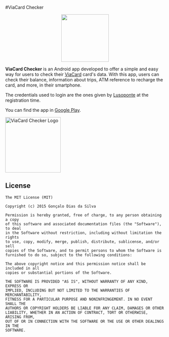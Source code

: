 #ViaCard Checker

<p align="center">
<img src="http://imgur.com/dqgrNJ1.png" width="150px">
</p>

**ViaCard Checker** is an Android app developed to offer a simple and easy way for users to check their <a href="http://www.viacard.pt/" target="_blank">ViaCard</a> card's data. With this app, users can check their balance, information about trips, ATM reference to recharge the card, and more, in their smartphone.

The credentials used to login are the ones given by <a href="https://www.lusoponte.pt/viacard/viacard_gestao.asp" target="_blank">Lusoponte</a> at the registration time.

You can find the app in <a href="https://play.google.com/store/apps/details?id=com.gdiasdasilva.viacard" target="_blank">Google Play</a>.

<a href="https://play.google.com/store/apps/details?id=com.gdiasdasilva.viacard" target="_blank"><img alt="ViaCard Checker Logo" src="http://imgur.com/EpJcS9I.png" width="175px"></a>

License
-------

	The MIT License (MIT)

	Copyright (c) 2015 Gonçalo Dias da Silva
	
	Permission is hereby granted, free of charge, to any person obtaining a copy
	of this software and associated documentation files (the "Software"), to deal
	in the Software without restriction, including without limitation the rights
	to use, copy, modify, merge, publish, distribute, sublicense, and/or sell
	copies of the Software, and to permit persons to whom the Software is
	furnished to do so, subject to the following conditions:

	The above copyright notice and this permission notice shall be included in all
	copies or substantial portions of the Software.

	THE SOFTWARE IS PROVIDED "AS IS", WITHOUT WARRANTY OF ANY KIND, EXPRESS OR
	IMPLIED, INCLUDING BUT NOT LIMITED TO THE WARRANTIES OF MERCHANTABILITY,
	FITNESS FOR A PARTICULAR PURPOSE AND NONINFRINGEMENT. IN NO EVENT SHALL THE
	AUTHORS OR COPYRIGHT HOLDERS BE LIABLE FOR ANY CLAIM, DAMAGES OR OTHER
	LIABILITY, WHETHER IN AN ACTION OF CONTRACT, TORT OR OTHERWISE, ARISING FROM,
	OUT OF OR IN CONNECTION WITH THE SOFTWARE OR THE USE OR OTHER DEALINGS IN THE
	SOFTWARE.
